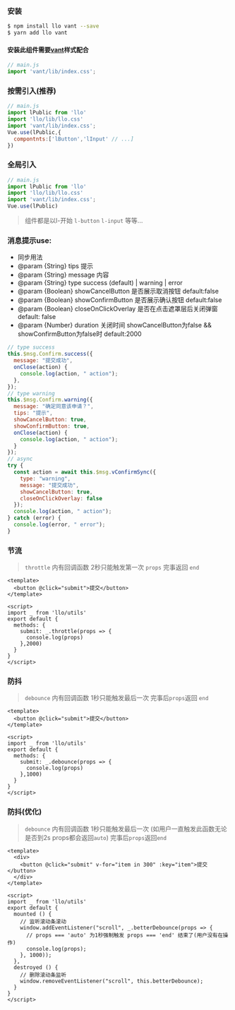 ### 安装
```bash
$ npm install llo vant --save
$ yarn add llo vant
```

#### 安装此组件需要[vant](https://youzan.github.io/vant/#/zh-CN/quickstart)样式配合
```javascript
// main.js
import 'vant/lib/index.css';
```

### 按需引入(推荐)
```javascript
// main.js
import lPublic from 'llo'
import 'llo/lib/llo.css'
import 'vant/lib/index.css';
Vue.use(lPublic,{
  compontnts:['lButton','lInput' // ...]
})
```

### 全局引入
```javascript
// main.js
import lPublic from 'llo'
import 'llo/lib/llo.css'
import 'vant/lib/index.css';
Vue.use(lPublic)
```

>
> 组件都是以l-开始 `l-button` `l-input` 等等...
>

### 消息提示use:
 * 同步用法
 * @param {String} tips 提示
 * @param {String} message 内容
 * @param {String} type success (default) | warning | error
 * @param {Boolean} showCancelButton 是否展示取消按钮 default:false
 * @param {Boolean} showConfirmButton 是否展示确认按钮 default:false
 * @param {Boolean} closeOnClickOverlay 是否在点击遮罩层后关闭弹窗 default: false
 * @param {Number} duration 关闭时间 showCancelButton为false && showConfirmButton为false时 default:2000
```javascript
// type success
this.$msg.Confirm.success({
  message: "提交成功",
  onClose(action) {
    console.log(action, " action");
  },
});
// type warning
this.$msg.Confirm.warning({
  message: "确定同意该申请？",
  tips: "提示",
  showCancelButton: true,
  showConfirmButton: true,
  onClose(action) {
    console.log(action, " action");
  }
});
// async
try {
  const action = await this.$msg.vConfirmSync({
    type: "warning",
    message: "提交成功",
    showCancelButton: true,
    closeOnClickOverlay: false
  });
  console.log(action, " action");
} catch (error) {
  console.log(error, " error");
}
```

### 节流

>
> `throttle` 内有回调函数 2秒只能触发第一次 `props` 完事返回 `end`
>

```vue
<template>
  <button @click="submit">提交</button>
</template>

<script>
import _ from 'llo/utils'
export default {
  methods: {
    submit: _.throttle(props => {
      console.log(props)
    },2000)
  }
}
</script>
```

### 防抖

>
> `debounce` 内有回调函数 1秒只能触发最后一次 完事后`props`返回 `end` 
>

```vue
<template>
  <button @click="submit">提交</button>
</template>

<script>
import _ from 'llo/utils'
export default {
  methods: {
    submit: _.debounce(props => {
      console.log(props)
    },1000)
  }
}
</script>
```

### 防抖(优化)
>
> `debounce` 内有回调函数 1秒只能触发最后一次 (如用户一直触发此函数无论是否到2s props都会返回`auto`) 完事后`props`返回`end` 
>

```vue
<template>
  <div>
    <button @click="submit" v-for="item in 300" :key="item">提交</button>
  </div>
</template>

<script>
import _ from 'llo/utils'
export default {
  mounted () {
    // 监听滚动条滚动
    window.addEventListener("scroll", _.betterDebounce(props => {
      // props === 'auto' 为1秒强制触发 props === 'end' 结束了(用户没有在操作)
      console.log(props);
    }, 1000));
  },
  destroyed () {
    // 删除滚动条监听
    window.removeEventListener("scroll", this.betterDebounce);
  }
}
</script>
```